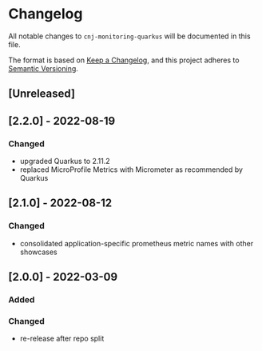 # Changelog

All notable changes to `cnj-monitoring-quarkus` will be documented in this file.

The format is based on [Keep a Changelog](https://keepachangelog.com/en/1.0.0/),
and this project adheres to [Semantic Versioning](https://semver.org/spec/v2.0.0.html).

## [Unreleased]

## [2.2.0] - 2022-08-19
### Changed
- upgraded Quarkus to 2.11.2 
- replaced MicroProfile Metrics with Micrometer as recommended by Quarkus

## [2.1.0] - 2022-08-12
### Changed
- consolidated application-specific prometheus metric names with other showcases

## [2.0.0] - 2022-03-09
### Added
### Changed
- re-release after repo split
